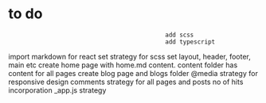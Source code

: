 # to do

                                                add scss
                                                add typescript
import markdown for react
set strategy for scss
set layout, header, footer, main etc
create home page with home.md content. content folder has content for all pages
create blog page and blogs folder
@media strategy for responsive design
comments strategy for all pages and posts
no of hits incorporation
_app.js strategy